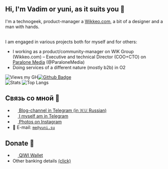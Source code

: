 ## Hi, I'm Vadim or yuni, as it suits you 👋
I'm a technogeek, product-manager a <a href="https://wikkeo.com">Wikkeo.com</a>, a bit of a designer and a man with hands.<br><br>

I am engaged in various projects both for myself and for others:
- I working as a product/community-manager on WIK Group (Wikkeo.com)
– Executive and technical Director (COO+CTO) on <a href="https://paralone.media">Paralone Media</a> (@ParaloneMedia)
- Doing services of a different nature (mostly b2b) in O2

![Views my GH](https://gpvc.arturio.dev/itsyuni)[![Github Badge](https://img.shields.io/badge/-itsyuni-grey?style=flat&logo=github&logoColor=white&link=https://github.com/itsyuni/)](https://www.github.com/itsyuni/)<br>![Stats](https://github-readme-stats.vercel.app/api?username=itsyuni&show_icons=true) ![Top Langs](https://github-readme-stats.vercel.app/api/top-langs/?username=itsyuni&layout=compact) 

## Связь со мной 💭
- <a href="https://t.me/vadimyuni"><img src="https://upload.wikimedia.org/wikipedia/commons/thumb/8/82/Telegram_logo.svg/768px-Telegram_logo.svg.png" width=16 height=16 align="center" /> Blog-channel in Telegram (in 🇷🇺 Russian)</a>
- <a href="https://t.me/etoyuni"><img src="https://upload.wikimedia.org/wikipedia/commons/thumb/8/82/Telegram_logo.svg/768px-Telegram_logo.svg.png" width=16 height=16 align="center" /> I myself am in Telegram</a>
- <a href="https://instagram.com/etoyuni"><img src="https://upload.wikimedia.org/wikipedia/commons/thumb/e/e7/Instagram_logo_2016.svg/768px-Instagram_logo_2016.svg.png" width=16 height=16 align="center" /> Photos on Instagram</a>
- 📩 E-mail: <a href="mailto:me@yuni.su">`me@yuni.su`</a>

## Donate 💸
- <a href="https://qiwi.com/n/ETOYUNI"><img src="https://static.qiwi.com/img/providers/300x300/qiwi.png" width=16 height=16 align="center" /> QIWI Wallet</a>
- Other banking details <a href="https://t.me/yunidonate">(click)</a>

